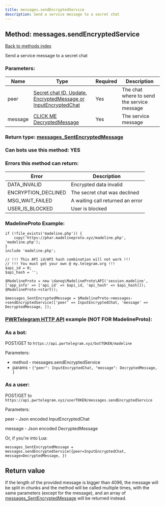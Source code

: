 ```yaml
---
title: messages.sendEncryptedService
description: Send a service message to a secret chat
---
```

## Method: messages.sendEncryptedService  
[Back to methods index](index.md)


Send a service message to a secret chat

### Parameters:

| Name     |    Type       | Required | Description |
|----------|---------------|----------|-------------|
|peer|[Secret chat ID, Update, EncryptedMessage or InputEncryptedChat](../types/InputEncryptedChat.md) | Yes|The chat where to send the service message|
|message|[CLICK ME DecryptedMessage](../types/DecryptedMessage.md) | Yes|The service message|


### Return type: [messages\_SentEncryptedMessage](../types/messages_SentEncryptedMessage.md)

### Can bots use this method: **YES**


### Errors this method can return:

| Error    | Description   |
|----------|---------------|
|DATA_INVALID|Encrypted data invalid|
|ENCRYPTION_DECLINED|The secret chat was declined|
|MSG_WAIT_FAILED|A waiting call returned an error|
|USER_IS_BLOCKED|User is blocked|


### MadelineProto Example:


```
if (!file_exists('madeline.php')) {
    copy('https://phar.madelineproto.xyz/madeline.php', 'madeline.php');
}
include 'madeline.php';

// !!! This API id/API hash combination will not work !!!
// !!! You must get your own @ my.telegram.org !!!
$api_id = 0;
$api_hash = '';

$MadelineProto = new \danog\MadelineProto\API('session.madeline', ['app_info' => ['api_id' => $api_id, 'api_hash' => $api_hash]]);
$MadelineProto->start();

$messages_SentEncryptedMessage = $MadelineProto->messages->sendEncryptedService(['peer' => InputEncryptedChat, 'message' => DecryptedMessage, ]);
```

### [PWRTelegram HTTP API](https://pwrtelegram.xyz) example (NOT FOR MadelineProto):

### As a bot:

POST/GET to `https://api.pwrtelegram.xyz/botTOKEN/madeline`

Parameters:

* method - messages.sendEncryptedService
* params - `{"peer": InputEncryptedChat, "message": DecryptedMessage, }`



### As a user:

POST/GET to `https://api.pwrtelegram.xyz/userTOKEN/messages.sendEncryptedService`

Parameters:

peer - Json encoded InputEncryptedChat

message - Json encoded DecryptedMessage




Or, if you're into Lua:

```
messages_SentEncryptedMessage = messages.sendEncryptedService({peer=InputEncryptedChat, message=DecryptedMessage, })
```


## Return value 

If the length of the provided message is bigger than 4096, the message will be split in chunks and the method will be called multiple times, with the same parameters (except for the message), and an array of [messages\_SentEncryptedMessage](../types/messages_SentEncryptedMessage.md) will be returned instead.


